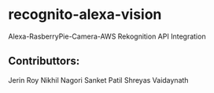 # recognito-alexa-vision
Alexa-RasberryPie-Camera-AWS Rekognition API Integration

## Contributtors:
Jerin Roy 
Nikhil Nagori
Sanket Patil
Shreyas Vaidaynath
